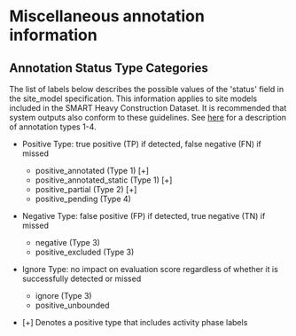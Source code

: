 # Miscellaneous annotation information

<a name="annotations-status-type-categories"></a>

## Annotation Status Type Categories

The list of labels below describes the possible values of the 'status' field in the site_model specification. This information applies to site models included in the SMART Heavy Construction Dataset. It is recommended that system outputs also conform to these guidelines. See [here](https://github.com/pubgeo/IARPA-SMART/edit/main/README.md#annotation-types) for a description of annotation types 1-4.

* Positive Type: true positive (TP) if detected, false negative (FN) if missed
  * positive_annotated (Type 1) [+] 
  * positive_annotated_static (Type 1) [+]
  * positive_partial (Type 2) [+]
  * positive_pending (Type 4)

* Negative Type: false positive (FP) if detected, true negative (TN) if missed
  * negative (Type 3)
  * positive_excluded (Type 3)

* Ignore Type: no impact on evaluation score regardless of whether it is successfully detected or missed
  * ignore (Type 3)
  * positive_unbounded

* [+] Denotes a positive type that includes activity phase labels


<a name="Activity Phase Labels"></a>
